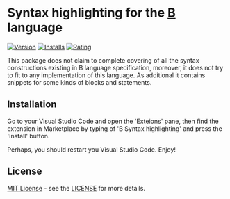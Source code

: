 # Syntax highlighting for the [B](https://en.wikipedia.org/wiki/B_(programming_language)) language

[![Version](https://vsmarketplacebadge.apphb.com/version/baleiko.b-syntax-highlighting.svg)](https://marketplace.visualstudio.com/items?itemName=baleiko.b-syntax-highlighting) [![Installs](https://vsmarketplacebadge.apphb.com/installs-short/baleiko.b-syntax-highlighting.svg)](https://marketplace.visualstudio.com/items?itemName=baleiko.b-syntax-highlighting) [![Rating](https://vsmarketplacebadge.apphb.com/rating-short/baleiko.b-syntax-highlighting.svg)](https://marketplace.visualstudio.com/items?itemName=baleiko.b-syntax-highlighting)

This package does not claim to complete covering of all the syntax constructions existing in B language specification, moreover, it does not try to fit to any implementation of this language. As additional it contains snippets for some kinds of blocks and statements.

## Installation

Go to your Visual Studio Code and open the 'Exteions' pane, then find the extension in Marketplace by typing of 'B Syntax highlighting' and press the 'Install' button.

Perhaps, you should restart you Visual Studio Code. Enjoy!

## License

[MIT License](https://opensource.org/licenses/MIT) - see the [LICENSE](https://github.com/baleyko/vscode-b-syntax-highlighting/blob/master/LICENSE.md) for more details.
